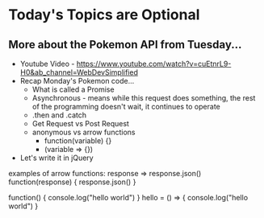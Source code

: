 # Today's Topics are Optional

## More about the Pokemon API from Tuesday...

- Youtube Video - https://www.youtube.com/watch?v=cuEtnrL9-H0&ab_channel=WebDevSimplified
- Recap Monday's Pokemon code...
  - What is called a Promise
  - Asynchronous - means while this request does something, the rest of the programming doesn't wait, it continues to operate
  - .then and .catch
  - Get Request vs Post Request
  - anonymous vs arrow functions
    - function(variable) {}
    - (variable => {})
- Let's write it in jQuery


examples of arrow functions:
response => response.json()
function(response) {
  response.json()
}

function() {
  console.log("hello world")
}
hello = () => {
  console.log("hello world")
}